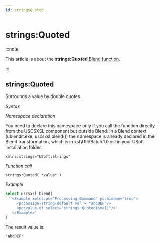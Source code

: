 ```yaml
---
id: stringsQuoted
---
```


# strings:Quoted




:::note

This article is about the **strings:Quoted**[ Blend function](/Repositories/Blend_functions).

:::

## **strings:Quoted**

Surrounds a value by double quotes.

*Syntax*

*Namespace declaration*

You need to declare this namespace only if you call the function directly from the USCSXSL component but outside Blend. In a Blend context (ublendit.exe, uscsxsl.blend()) the namespace is already declared in the Blend transformation, which is in xsl\\Util\\Batch.1.0.xsl in your USoft installation folder.

```
xmlns:strings="USoft:Strings"
```

*Function call*

```
strings:Quoted( *value* )
```

*Example*

```sql
select uscsxsl.blend(
  '<Example xmlns:pc="Processing.Command" pc:hideme="true">
     <pc:assign-string-default val = "abcDEF"/>
     <pc:value-of select="strings:Quoted($val)"/>
   </Example>'
)
```

The result value is:

```
"abcDEF"
```

 